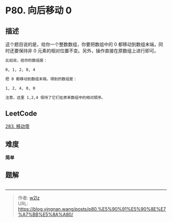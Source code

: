 # P80. 向后移动 0


<!--more-->

## 描述

这个题目说的是，给你一个整数数组，你要把数组中的 0 都移动到数组末端，同时还要保持非 0 元素的相对位置不变。另外，操作直接在原数组上进行即可。

```markdown
比如说，给你的数组是：

0, 1, 2, 0, 4

把 0 都移动到数组末端，得到的数组是：

1, 2, 4, 0, 0

注意，这里 1,2,4 保持了它们在原来数组中的相对顺序。
```

## LeetCode

[283. 移动零](https://leetcode.cn/problems/move-zeroes/description/)

## 难度

**简单**

## 题解

```java

```


---

> 作者: [w2lz](https://github.com/w2lz)  
> URL: https://blog.yingnan.wang/posts/p80.%E5%90%91%E5%90%8E%E7%A7%BB%E5%8A%A80/  

